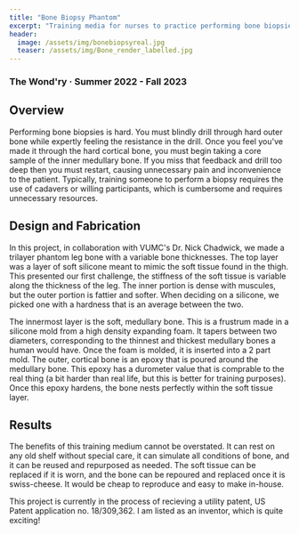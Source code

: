 ```yaml
---
title: "Bone Biopsy Phantom"
excerpt: "Training media for nurses to practice performing bone biopsies"
header:
  image: /assets/img/bonebiopsyreal.jpg
  teaser: /assets/img/Bone_render_labelled.jpg
---
```

### The Wond'ry · Summer 2022 - Fall 2023

## Overview
Performing bone biopsies is hard. You must blindly drill through hard outer bone while expertly feeling the resistance in the drill. Once you feel you've made it through the hard cortical bone, you must begin taking a core sample of the inner medullary bone. If you miss that feedback and drill too deep then you must restart, causing unnecessary pain and inconvenience to the patient. Typically, training someone to perform a biopsy requires the use of cadavers or willing participants, which is cumbersome and requires unnecessary resources. 

## Design and Fabrication
In this project, in collaboration with VUMC's Dr. Nick Chadwick, we made a trilayer phantom leg bone with a variable bone thicknesses. The top layer was a layer of soft silicone meant to mimic the soft tissue found in the thigh. This presented our first challenge, the stiffness of the soft tissue is variable along the thickness of the leg. The inner portion is dense with muscules, but the outer portion is fattier and softer. When deciding on a silicone, we picked one with a hardness that is an average between the two.

The innermost layer is the soft, medullary bone. This is a frustrum made in a silicone mold from a high density expanding foam. It tapers between two diameters, corresponding to the thinnest and thickest medullary bones a human would have. Once the foam is molded, it is inserted into a 2 part mold. The outer, cortical bone is an epoxy that is poured around the medullary bone. This epoxy has a durometer value that is comprable to the real thing (a bit harder than real life, but this is better for training purposes). Once this epoxy hardens, the bone nests perfectly within the soft tissue layer.

## Results
The benefits of this training medium cannot be overstated. It can rest on any old shelf without special care, it can simulate all conditions of bone, and it can be reused and repurposed as needed. The soft tissue can be replaced if it is worn, and the bone can be repoured and replaced once it is swiss-cheese. It would be cheap to reproduce and easy to make in-house.

This project is currently in the process of recieving a utility patent, US Patent application no. 18/309,362. I am listed as an inventor, which is quite exciting!